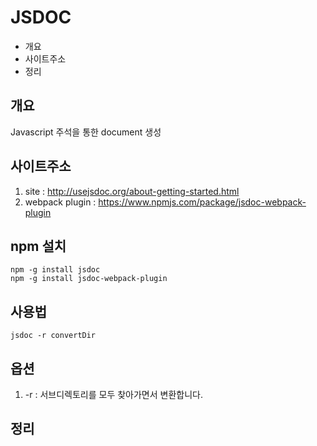 # JSDOC

* 개요
* 사이트주소
* 정리

## 개요
Javascript 주석을 통한 document 생성
    
## 사이트주소

  1. site : http://usejsdoc.org/about-getting-started.html
  2. webpack plugin : https://www.npmjs.com/package/jsdoc-webpack-plugin

## npm 설치

    npm -g install jsdoc
    npm -g install jsdoc-webpack-plugin
    
## 사용법
    
    jsdoc -r convertDir


## 옵션

  1. -r : 서브디렉토리를 모두 찾아가면서 변환합니다.

## 정리



